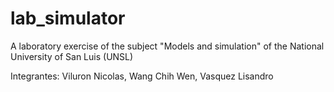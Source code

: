 # lab_simulator
 A laboratory exercise of the subject "Models and simulation" of the National University of San Luis (UNSL)

Integrantes:
 Viluron Nicolas,
 Wang Chih Wen,
 Vasquez Lisandro
